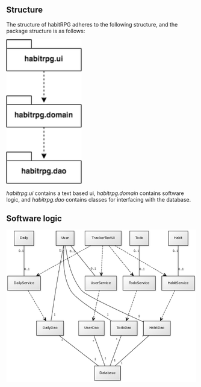 ## Structure

The structure of habitRPG adheres to the following structure, and the package structure is as follows:

<img src="https://raw.githubusercontent.com/stadibo/otm-harjoitustyo/master/habitRPG/documentation/img/package_diagram.png" width="200">

_habitrpg.ui_ contains a text based ui, _habitrpg.domain_ contains software logic, and _habitrpg.dao_ contains classes for interfacing with the database.

## Software logic

<img src="https://raw.githubusercontent.com/stadibo/otm-harjoitustyo/master/habitRPG/documentation/img/habitRPG_class_diagram.png" width="750">
